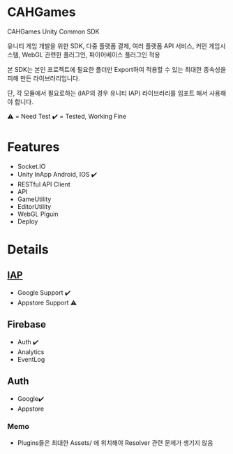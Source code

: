 # CAHGames
 CAHGames Unity Common SDK
 
 유니티 게임 개발을 위한 SDK, 다중 플랫폼 결제, 여러 플랫폼 API 서비스, 커먼 게임시스템, WebGL 관련한 플러그인, 파이어베이스 플러그인 적용
 
 본 SDK는 본인 프로젝트에 필요한 폴더만 Export하여 적용할 수 있는 최대한 종속성을 피해 만든 라이브러리입니다.  
 
 단, 각 모듈에서 필요로하는 (IAP의 경우 유니티 IAP) 라이브러리를 임포트 해서 사용해야 합니다.
 
 

 ⚠️ = Need Test
 ✔️ = Tested, Working Fine


 # Features
 
 - Socket.IO
 - Unity InApp Android, IOS ✔️  
 - RESTful API Client 
 - API 
 - GameUtility
 - EditorUtility
 - WebGL Plguin
 - Deploy
 
 # Details
 
 ## [IAP](/Assets/CAH/IAP)
  - Google Support ✔️  
  - Appstore Support ⚠️
 

 ## Firebase
  - Auth ✔️ 
  - Analytics
  - EventLog

 ## Auth
 - Google✔️ 
 - Appstore 



 ### Memo
 
  - Plugins들은 최대한 Assets/ 에 위치해야 Resolver 관련 문제가 생기지 않음 
